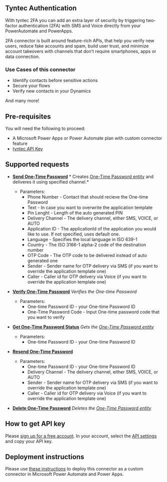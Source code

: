## Tyntec Authentication

With tyntec 2FA you can add an extra layer of security by triggering two-factor authentication (2FA) with SMS and Voice directly from your PowerAutomate and PowerApps.

2FA connector is built around feature-rich APIs, that help you verify new users, reduce fake accounts and spam, build user trust, and minimize account takeovers with channels that don’t require smartphones, apps or data connection.

### Use Cases of this connector
-   Identify contacts before sensitive actions
-   Secure your flows
-   Verify new contacts in your Dynamics

And many more!

## Pre-requisites
You will need the following to proceed:
-   A Microsoft Power Apps or Power Automate plan with custom connector feature
-   [tyntec API Key](http://my.tyntec.com/api-settings)

## Supported requests
-  **[Send One-Time Password](https://api.tyntec.com/reference/#authentication-2fa-otp-service-sends-otp)**  * Creates [One-Time Password entity](https://api.tyntec.com/reference/#authentication-schemas) and deliveres it using specified channel.*
    - Parameters:
        -   Phone Number - Contact that should recieve the  One-time Password
        -   Text - In case you want to overwrite the application template
        -   Pin Lenght - Length of the auto generated PIN
        -   Delivery Channel - The delivery channel, either SMS, VOICE, or AUTO
        -   Application ID - The applicationId of the application you would like to use. If not specified, uses default one.
        -   Language - Specifies the local language in ISO 639-1
        -   Country - The ISO 3166-1 alpha-2 code of the destination number
        -   OTP Code - The OTP code to be delivered instead of auto generated one
        -   Sender - Sender name for OTP delivery via SMS (if you want to override the application template one)
        -   Caller - Caller id for OTP delivery via Voice (if you want to override the application template one)

-  **[Verify One-Time Password](https://api.tyntec.com/reference/#authentication-2fa-otp-service-otp-validate)** *Verifies the One-time Password*
    - Parameters:
        -   One-time Password ID - your One-time Password ID
        -   One-Time Password Code - Input One-time password code that you want to verify
-  **[Get One-Time Password Status](https://api.tyntec.com/reference/#authentication-2fa-otp-service-otp-status)** *Gets the [One-Time Password entity](https://api.tyntec.com/reference/#authentication-schemas)*
    - Parameters:
        -   One-time Password ID - your One-time Password ID
-  **[Resend One-Time Password](https://api.tyntec.com/reference/#authentication-2fa-otp-service-resend-an-otp)** 
    - Parameters:
        -   One-time Password ID - your One-time Password ID
        -   Delivery Channel - The delivery channel, either SMS, VOICE, or AUTO
        -   Sender - Sender name for OTP delivery via SMS (if you want to override the application template one)
        -   Caller - Caller id for OTP delivery via Voice (if you want to override the application template one)

-  **[Delete One-Time Password](https://api.tyntec.com/reference/#authentication-2fa-otp-service-delete-otp)** *Deletes the [One-Time Password entity](https://api.tyntec.com/reference/#authentication-schemas)*

## How to get API key 
Please [sign up for a free account](https://www.tyntec.com/create-account). In your account, select the [API settings](http://my.tyntec.com/api-settings) and copy your API key.

## Deployment instructions
Please use [these instructions](https://docs.microsoft.com/en-us/connectors/custom-connectors/paconn-cli) to deploy this connector as a custom connector in Microsoft Power Automate and Power Apps.

